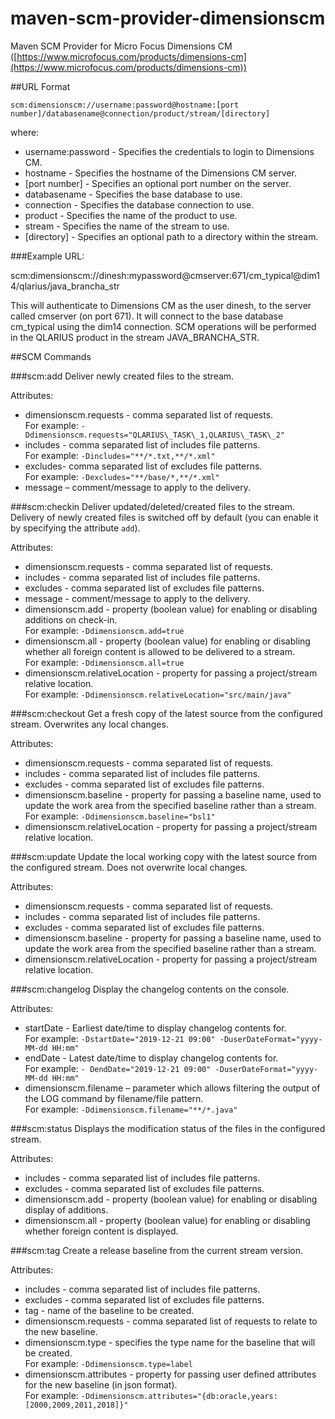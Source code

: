 # maven-scm-provider-dimensionscm
Maven SCM Provider for Micro Focus Dimensions CM ([https://www.microfocus.com/products/dimensions-cm](https://www.microfocus.com/products/dimensions-cm))

##URL Format


`scm:dimensionscm://username:password@hostname:[port number]/databasename@connection/product/stream/[directory]`

where:

- username:password - Specifies the credentials to login to Dimensions CM.
- hostname - Specifies the hostname of the Dimensions CM server.
- [port number] - Specifies an optional port number on the server.
- databasename - Specifies the base database to use.
- connection - Specifies the database connection to use.
- product - Specifies the name of the product to use.
- stream - Specifies the name of the stream to use.
- [directory] - Specifies an optional path to a directory within the stream.

###Example URL:

scm:dimensionscm://dinesh:mypassword@cmserver:671/cm\_typical@dim14/qlarius/java\_brancha\_str

This will authenticate to Dimensions CM as the user dinesh, to the server called cmserver (on port 671).  It will connect to the base database cm\_typical using the dim14 connection.  SCM operations will be performed in the QLARIUS product in the stream JAVA\_BRANCHA\_STR.

##SCM Commands

###scm:add 
Deliver newly created files to the stream.

Attributes:   

- dimensionscm.requests - comma separated list of requests.  
	For example: `-Ddimensionscm.requests="QLARIUS\_TASK\_1,QLARIUS\_TASK\_2"`
- includes - comma separated list of includes file patterns.  
    For example: `-Dincludes="**/*.txt,**/*.xml"`
- excludes- comma separated list of excludes file patterns.  
    For example: `-Dexcludes="**/base/*,**/*.xml"`
- message – comment/message to apply to the delivery.

###scm:checkin 
Deliver updated/deleted/created files to the stream. Delivery of newly created files is switched off by default (you can enable it by specifying the attribute `add`).  

Attributes:

- dimensionscm.requests - comma separated list of requests.
- includes - comma separated list of includes file patterns.
- excludes - comma separated list of excludes file patterns.
- message - comment/message to apply to the delivery.
- dimensionscm.add - property (boolean value) for enabling or disabling additions on check-in.  
    For example: `-Ddimensionscm.add=true`
- dimensionscm.all - property (boolean value) for enabling or disabling whether all foreign content is allowed to be delivered to a stream.  
    For example: `-Ddimensionscm.all=true`
- dimensionscm.relativeLocation - property for passing a project/stream relative location.  
    For example: `-Ddimensionscm.relativeLocation="src/main/java"`

###scm:checkout
Get a fresh copy of the latest source from the configured stream. Overwrites any local changes.

Attributes:

- dimensionscm.requests - comma separated list of requests.
- includes - comma separated list of includes file patterns.
- excludes - comma separated list of excludes file patterns.
- dimensionscm.baseline - property for passing a baseline name, used to update the work area from the specified baseline rather than a stream.  
    For example: `-Ddimensionscm.baseline="bsl1"`
- dimensionscm.relativeLocation - property for passing a project/stream relative location.

###scm:update
Update the local working copy with the latest source from the configured stream.
Does not overwrite local changes.

Attributes:

- dimensionscm.requests - comma separated list of requests.
- includes - comma separated list of includes file patterns.
- excludes - comma separated list of excludes file patterns.
- dimensionscm.baseline - property for passing a baseline name, used to update the work area from the specified baseline rather than a stream.
- dimensionscm.relativeLocation - property for passing a project/stream relative location.

###scm:changelog
Display the changelog contents on the console.

Attributes:

- startDate - Earliest date/time to display changelog contents for.  
    For example: `-DstartDate="2019-12-21 09:00" -DuserDateFormat="yyyy-MM-dd HH:mm"`
- endDate  - Latest date/time to display changelog contents for.  
    For example: `- DendDate="2019-12-21 09:00" -DuserDateFormat="yyyy-MM-dd HH:mm"`
- dimensionscm.filename – parameter which allows filtering the output of the LOG command by filename/file pattern.  
    For example: `-Ddimensionscm.filename="**/*.java"`

###scm:status
Displays the modification status of the files in the configured stream.

Attributes:

- includes - comma separated list of includes file patterns.
- excludes - comma separated list of excludes file patterns.
- dimensionscm.add - property (boolean value) for enabling or disabling display of additions.
- dimensionscm.all - property (boolean value) for enabling or disabling whether foreign content is displayed.

###scm:tag
Create a release baseline from the current stream version.

Attributes:

- includes - comma separated list of includes file patterns.
- excludes - comma separated list of excludes file patterns.
- tag - name of the baseline to be created.
- dimensionscm.requests - comma separated list of requests to relate to the new baseline.
- dimensionscm.type - specifies the type name for the baseline that will be created.  
    For example: `-Ddimensionscm.type=label`
- dimensionscm.attributes - property for passing user defined attributes for the new baseline (in json format).  
    For example: `-Ddimensionscm.attributes="{db:oracle,years:[2000,2009,2011,2018]}"`